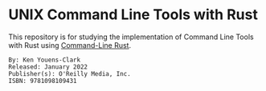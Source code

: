 # UNIX Command Line Tools with Rust

This repository is for studying the implementation of Command Line Tools with Rust using [Command-Line Rust](https://www.oreilly.com/library/view/command-line-rust/9781098109424/).

```console
By: Ken Youens-Clark
Released: January 2022
Publisher(s): O'Reilly Media, Inc.
ISBN: 9781098109431
```
